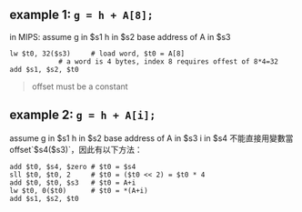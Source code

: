 ## example 1: `g = h + A[8];`
in MIPS:
assume 	g in $s1
		h in $s2
		base address of A in $s3
```
lw $t0, 32($s3)		# load word, $t0 = A[8]
			# a word is 4 bytes, index 8 requires offest of 8*4=32
add $s1, $s2, $t0
```
> offset must be a constant

## example 2: `g = h + A[i];`
assume 	g in $s1
		h in $s2
		base address of A in $s3
		i in $s4
不能直接用變數當offset`$s4($s3)`，因此有以下方法：
```
add $t0, $s4, $zero	# $t0 = $s4  
sll $t0, $t0, 2		# $t0 = ($t0 << 2) = $t0 * 4	
add $t0, $t0, $s3	# $t0 = A+i
lw $t0, 0($t0)		# $t0 = *(A+i)
add $s1, $s2, $t0
```


